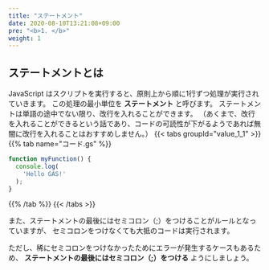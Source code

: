 ```yaml
---
title: "ステートメント"
date: 2020-08-10T13:21:08+09:00
pre: "<b>1. </b>"
weight: 1
---
```


## ステートメントとは
JavaScript はスクリプトを実行すると、原則上から順に1行ずつ処理が実行されていきます。
この処理の最小単位を **ステートメント** と呼びます。
ステートメントは単語の途中でない限り、改行を入れることができます。
（あくまで、改行を入れることができるという話であり、コードの可読性が下がるようであれば無闇に改行を入れることはおすすめしません。）
{{< tabs groupId="value_1_1" >}}
{{% tab name="コード.gs" %}}
```js
function myFunction() {
  console.log(
    'Hello GAS!'
  );
}
```
{{% /tab %}}
{{< /tabs >}}

また、ステートメントの最後にはセミコロン（;）をつけることがルールとなっていますが、
セミコロンをつけなくても大抵のコードは実行されます。

ただし、稀にセミコロンをつけなかったためにエラーが発生するケースもあるため、
**ステートメントの最後にはセミコロン（;）をつける** ようにしましょう。
